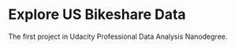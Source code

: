 # Explore US Bikeshare Data <br>
The first project in Udacity Professional Data Analysis Nanodegree.
